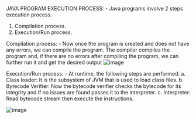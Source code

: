 JAVA PROGRAM EXECUTION PROCESS: - Java programs involve 2 steps execution process.
1. Compilation process.
2. Execution/Run process.

Compilation process: - Now once the program is created and does not have any errors, we can compile the program. The compiler compiles the program and, if there are no errors after compiling the program, 
we can further run it and get the desired output
![image](https://github.com/akhilkumar2020/Java-Introduction/assets/142902709/d8615e68-4456-4045-bcf9-e8a417820862)

Execution/Run process: - At runtime, the following steps are performed:
a. Class loader: It is the subsystem of JVM that is used to load class files.
b. Bytecode Verifier: Now the bytecode verifier checks the bytecode for its integrity and if no issues are found passes it to the interpreter.
c. Interpreter: Read bytecode stream then execute the instructions.

![image](https://github.com/akhilkumar2020/Java-Introduction/assets/142902709/e9b5d7e3-6984-4d1e-852b-e5ff70c01384)
